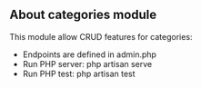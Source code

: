 ## About categories module

This module allow CRUD features for categories:
- Endpoints are defined in admin.php
- Run PHP server: php artisan serve
- Run PHP test: php artisan test

